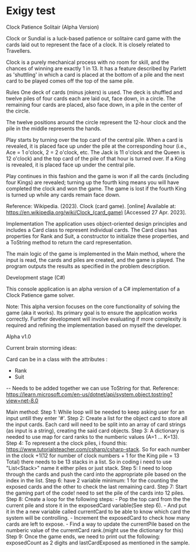 # Exigy test
Clock Patience Solitair (Alpha Version)

Clock or Sundial is a luck-based patience or solitaire card game with the cards laid out to represent the face of a clock. It is closely related to Travellers.

Clock is a purely mechanical process with no room for skill, and the chances of winning are exactly 1 in 13. It has a feature described by Parlett as 'shuttling' in which a card is placed at the bottom of a pile and the next card to be played comes off the top of the same pile.

Rules
One deck of cards (minus jokers) is used. The deck is shuffled and twelve piles of four cards each are laid out, face down, in a circle. The remaining four cards are placed, also face down, in a pile in the center of the circle.

The twelve positions around the circle represent the 12-hour clock and the pile in the middle represents the hands.

Play starts by turning over the top card of the central pile. When a card is revealed, it is placed face up under the pile at the corresponding hour (i.e., Ace = 1 o'clock, 2 = 2 o'clock, etc. The Jack is 11 o'clock and the Queen is 12 o'clock) and the top card of the pile of that hour is turned over. If a King is revealed, it is placed face up under the central pile.

Play continues in this fashion and the game is won if all the cards (including four Kings) are revealed; turning up the fourth king means you will have completed the clock and won the game. The game is lost if the fourth King is turned up while any cards remain face down.

Reference:
Wikipedia. (2023). Clock (card game). [online] Available at: https://en.wikipedia.org/wiki/Clock_(card_game) [Accessed 27 Apr. 2023].

Implementation
The application uses object-oriented design principles and includes a Card class to represent individual cards. The Card class has properties for Rank and Suit, a constructor to initialize these properties, and a ToString method to return the card representation.

The main logic of the game is implemented in the Main method, where the input is read, the cards and piles are created, and the game is played. The program outputs the results as specified in the problem description.

Development stage (C#)

This console application is an alpha version of a C# implementation of a Clock Patience game solver. 

Note: This alpha version focuses on the core functionality of solving the game (aka it works). Its primary goal is to ensure the application works correctly. Further development will involve evaluating if more complexity is required and refining the implementation based on myself the developer.

Alpha v1.0

Current brain storming ideas:

Card can be in a class with the attributes :
- Rank 
- Suit

-- Needs to be added together we can use ToString for that. Reference: https://learn.microsoft.com/en-us/dotnet/api/system.object.tostring?view=net-8.0

Main method:
Step 1: While loop will be needed to keep asking user for an input untill they enter '#'.
Step 2: Create a list for the object card to store all the input cards. Each card will need to be split into an array of card strings (as input is a string), creating the said card objects.
Step 3: A dictionary is needed to use map for card ranks to the numberic values (A=1 ... K=13).
Step 4: To represent a the clock piles, i found this: https://www.tutorialsteacher.com/csharp/csharp-stack. So for each number in the clock +1(12 for number of clock numbers + 1 for the King pile = 13 Total) there needs to be 13 stacks in a list. So in coding i need to use "List<Stack<Card>>" name it either piles or just stack. 
Step 5: I need to loop through the cards and push the card into the appropriate pile based on the index in the list. 
Step 6: have 2 variable minimum: 1 for the counting the exposed cards and the other to check the last remaining card.
Step 7: Start the gaming part of the code! need to set the pile of the cards into 12 piles.
Step 8: Create a loop for the following steps:
    -   Pop the top card from the the current pile and store it in the exposedCard variable(See step 6).
    -   And put it in the a new variable called currentCard to be able to know which card the system will be controlling.
    -   Increment the exposedCard to check how many cards are left to expose.
    -   Find a way to update the currentPile based on the numberic value of the currentCard rank.(might use the dictionary for this)
Step 9: Once the game ends, we need to print out the following: exposedCount as 2 digits and lastCardExposed as mentioned in the sample.
